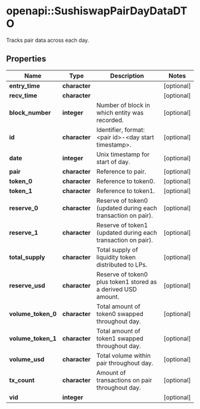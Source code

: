 # openapi::SushiswapPairDayDataDTO

Tracks pair data across each day.

## Properties
Name | Type | Description | Notes
------------ | ------------- | ------------- | -------------
**entry_time** | **character** |  | [optional] 
**recv_time** | **character** |  | [optional] 
**block_number** | **integer** | Number of block in which entity was recorded. | [optional] 
**id** | **character** | Identifier, format: &lt;pair id&gt;-&lt;day start timestamp&gt;. | [optional] 
**date** | **integer** | Unix timestamp for start of day. | [optional] 
**pair** | **character** | Reference to pair. | [optional] 
**token_0** | **character** | Reference to token0. | [optional] 
**token_1** | **character** | Reference to token1. | [optional] 
**reserve_0** | **character** | Reserve of token0 (updated during each transaction on pair). | [optional] 
**reserve_1** | **character** | Reserve of token1 (updated during each transaction on pair). | [optional] 
**total_supply** | **character** | Total supply of liquidity token distributed to LPs. | [optional] 
**reserve_usd** | **character** | Reserve of token0 plus token1 stored as a derived USD amount. | [optional] 
**volume_token_0** | **character** | Total amount of token0 swapped throughout day. | [optional] 
**volume_token_1** | **character** | Total amount of token1 swapped throughout day. | [optional] 
**volume_usd** | **character** | Total volume within pair throughout day. | [optional] 
**tx_count** | **character** | Amount of transactions on pair throughout day. | [optional] 
**vid** | **integer** |  | [optional] 


